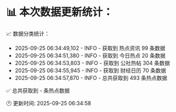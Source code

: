 📊 本次数据更新统计：
==========================

📈 数据分类统计：
- 2025-09-25 06:34:49,102 - INFO - 获取到 热点资讯 99 条数据
- 2025-09-25 06:34:51,380 - INFO - 获取到 今日热点 20 条数据
- 2025-09-25 06:34:53,803 - INFO - 获取到 公社热帖 304 条数据
- 2025-09-25 06:34:55,945 - INFO - 获取到 财经日历 70 条数据
- 2025-09-25 06:34:57,870 - INFO - 总共获取到 493 条热点数据

✅ 总共获取到 - 条热点数据

🕐 更新时间: 2025-09-25 06:34:58
